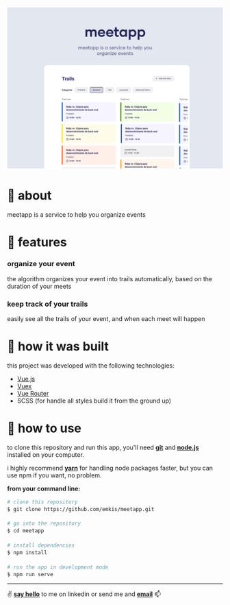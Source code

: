 <h1 align="center">
    <img alt="demo of the app" src="https://raw.githubusercontent.com/emkis/meetapp/master/.github/meetapp-preview.png" />
</h1>


# :page_with_curl: about
meetapp is a service to help you organize events

# :pushpin: features
### organize your event
the algorithm organizes your event into trails automatically, based on the duration of your meets

### keep track of your trails
easily see all the trails of your event, and when each meet will happen

# :hammer: how it was built
this project was developed with the following technologies:

- [Vue.js](http://vuejs.org)
- [Vuex](https://vuex.vuejs.org)
- [Vue Router](https://router.vuejs.org)
- SCSS (for handle all styles build it from the ground up)

# :electric_plug: how to use
to clone this repository and run this app, you'll need **[git](https://git-scm.com)** and **[node.js](https://nodejs.org)** installed on your computer.

i highly recommend **[yarn](https://yarnpkg.com)** for handling node packages faster, but you can use npm if you want, no problem.

**from your command line:**

```bash
# clone this repository
$ git clone https://github.com/emkis/meetapp.git

# go into the repository
$ cd meetapp

# install dependencies
$ npm install

# run the app in development mode
$ npm run serve
```

---

:v: **[say hello](https://www.linkedin.com/in/nicolas-jardim)** to me on linkedin or send me and **[email](mailto:nicolasemkis@gmail.com)** :mailbox:
